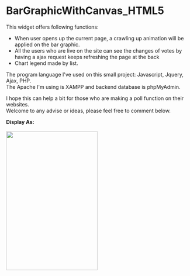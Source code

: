# BarGraphicWithCanvas_HTML5
This widget offers following functions:
<ul>
  <li>When user opens up the current page, a crawling up animation will be applied on the bar graphic.</li>
  <li>All the users who are live on the site can see the changes of votes by having a ajax request keeps refreshing the page at the back</li>
  <li>Chart legend made by list.</li>
</ul>

The program language I've used on this small project: Javascript, Jquery, Ajax, PHP. <br/>
The Apache I'm using is XAMPP and backend database is phpMyAdmin.<br/>

I hope this can help a bit for those who are making a poll function on their websites.<br/> Welcome to any advise or ideas, please feel free to comment below.<br/>

<strong>Display As:</strong><br/><br/>
<img src="https://i.imgur.com/aussHiN.png" width="250" height="380"/>
